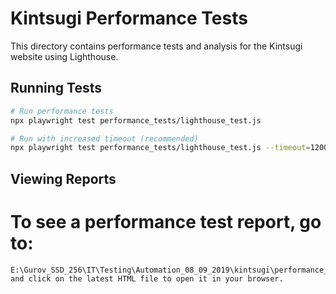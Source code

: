 # Kintsugi Performance Tests

This directory contains performance tests and analysis for the Kintsugi website using Lighthouse.

## Running Tests

```bash
# Run performance tests
npx playwright test performance_tests/lighthouse_test.js

# Run with increased timeout (recommended)
npx playwright test performance_tests/lighthouse_test.js --timeout=120000
```

## Viewing Reports
# To see a performance test report, go to:
```
E:\Gurov_SSD_256\IT\Testing\Automation_08_09_2019\kintsugi\performance_tests\lighthouse_test_results
and click on the latest HTML file to open it in your browser.
```
